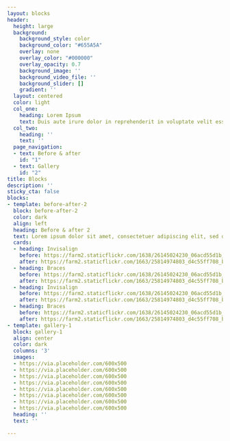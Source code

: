 ```yaml
---
layout: blocks
header:
  height: large
  background:
    background_style: color
    background_color: "#655A5A"
    overlay: none
    overlay_color: "#000000"
    overlay_opacity: 0.7
    background_image: ''
    background_video_file: ''
    background_slider: []
    gradient: ''
  layout: centered
  color: light
  col_one:
    heading: Lorem Ipsum
    text: Duis aute irure dolor in reprehenderit in voluptate velit esse cillum dolore
  col_two:
    heading: ''
    text: ''
  page_navigation:
  - text: Before & after
    id: "1"
  - text: Gallery
    id: "2"
title: Blocks
description: ''
sticky_cta: false
blocks:
- template: before-after-2
  block: before-after-2
  color: dark
  align: left
  heading: Before & after 2
  text: Lorem ipsum dolor sit amet, consectetuer adipiscing elit, sed diam
  cards:
  - heading: Invisalign
    before: https://farm2.staticflickr.com/1638/26145024230_06acd55d1b_b.jpg
    after: https://farm2.staticflickr.com/1663/25814974803_d4c55ff708_b.jpg
  - heading: Braces
    before: https://farm2.staticflickr.com/1638/26145024230_06acd55d1b_b.jpg
    after: https://farm2.staticflickr.com/1663/25814974803_d4c55ff708_b.jpg
  - heading: Invisalign
    before: https://farm2.staticflickr.com/1638/26145024230_06acd55d1b_b.jpg
    after: https://farm2.staticflickr.com/1663/25814974803_d4c55ff708_b.jpg
  - heading: Braces
    before: https://farm2.staticflickr.com/1638/26145024230_06acd55d1b_b.jpg
    after: https://farm2.staticflickr.com/1663/25814974803_d4c55ff708_b.jpg
- template: gallery-1
  block: gallery-1
  align: center
  color: dark
  columns: '3'
  images:
  - https://via.placeholder.com/600x500
  - https://via.placeholder.com/600x500
  - https://via.placeholder.com/600x500
  - https://via.placeholder.com/600x500
  - https://via.placeholder.com/600x500
  - https://via.placeholder.com/600x500
  - https://via.placeholder.com/600x500
  - https://via.placeholder.com/600x500
  heading: ''
  text: ''

---
```

